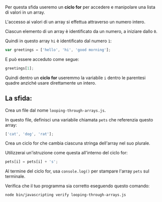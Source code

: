 Per questa sfida useremo un **ciclo for** per accedere e manipolare una lista di valori in un array.

L'accesso ai valori di un array si effettua attraverso un numero intero.

Ciascun elemento di un array è identificato da un numero, a iniziare dallo `0`.

Quindi in questo array `hi` è identificato dal numero `1`:

```js
var greetings = ['hello', 'hi', 'good morning'];
```

E può essere acceduto come segue:

```js
greetings[1];
```

Quindi dentro un **ciclo for** useremmo la variabile `i` dentro le parentesi quadre anziché usare direttamente un intero.

## La sfida:

Crea un file dal nome `looping-through-arrays.js`.

In questo file, definisci una variabile chiamata `pets` che referenzia questo array:

```js
['cat', 'dog', 'rat'];
```

Crea un ciclo for che cambia ciascuna stringa dell'array nel suo plurale.

Utilizzerai un'istruzione come questa all'interno del ciclo for:

```js
pets[i] = pets[i] + 's';
```

Al termine del ciclo for, usa `console.log()` per stampare l'array `pets` sul terminale.

Verifica che il tuo programma sia corretto eseguendo questo comando:

```bash
node bin/javascripting verify looping-through-arrays.js
```
